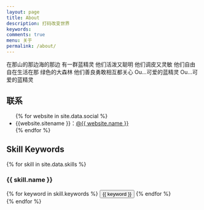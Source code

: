 ```yaml
---
layout: page
title: About
description: 打码改变世界
keywords: 
comments: true
menu: 关于
permalink: /about/
---
```


在那山的那边海的那边
有一群蓝精灵
他们活泼又聪明
他们调皮又灵敏
他们自由自在生活在那
绿色的大森林
他们善良勇敢相互都关心
Ou...可爱的蓝精灵
Ou...可爱的蓝精灵

## 联系

<ul>
{% for website in site.data.social %}
<li>{{website.sitename }}：<a href="{{ website.url }}" target="_blank">@{{ website.name }}</a></li>
{% endfor %}
</ul>


## Skill Keywords

{% for skill in site.data.skills %}
### {{ skill.name }}
<div class="btn-inline">
{% for keyword in skill.keywords %}
<button class="btn btn-outline" type="button">{{ keyword }}</button>
{% endfor %}
</div>
{% endfor %}
